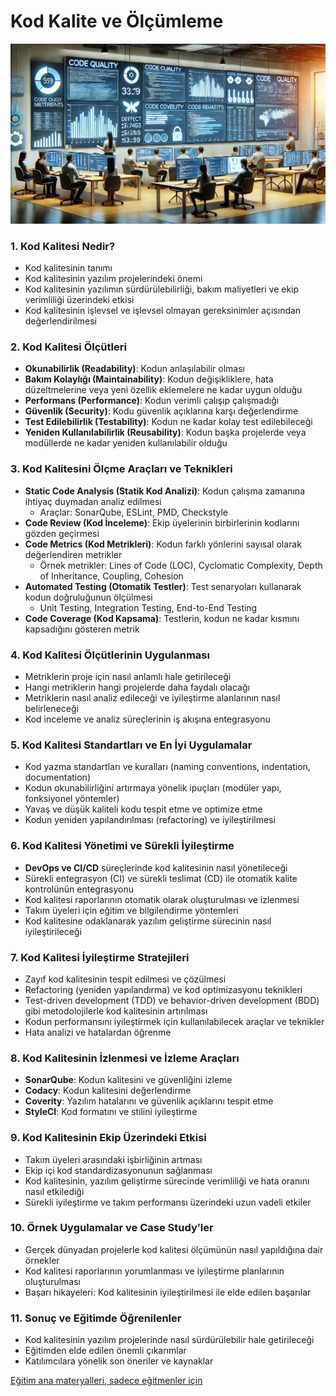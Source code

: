 # Kod Kalite ve Ölçümleme

![](code-quality.webp)

### 1. **Kod Kalitesi Nedir?**
   - Kod kalitesinin tanımı
   - Kod kalitesinin yazılım projelerindeki önemi
   - Kod kalitesinin yazılımın sürdürülebilirliği, bakım maliyetleri ve ekip verimliliği üzerindeki etkisi
   - Kod kalitesinin işlevsel ve işlevsel olmayan gereksinimler açısından değerlendirilmesi

### 2. **Kod Kalitesi Ölçütleri**
   - **Okunabilirlik (Readability)**: Kodun anlaşılabilir olması
   - **Bakım Kolaylığı (Maintainability)**: Kodun değişikliklere, hata düzeltmelerine veya yeni özellik eklemelere ne kadar uygun olduğu
   - **Performans (Performance)**: Kodun verimli çalışıp çalışmadığı
   - **Güvenlik (Security)**: Kodu güvenlik açıklarına karşı değerlendirme
   - **Test Edilebilirlik (Testability)**: Kodun ne kadar kolay test edilebileceği
   - **Yeniden Kullanılabilirlik (Reusability)**: Kodun başka projelerde veya modüllerde ne kadar yeniden kullanılabilir olduğu

### 3. **Kod Kalitesini Ölçme Araçları ve Teknikleri**
   - **Static Code Analysis (Statik Kod Analizi)**: Kodun çalışma zamanına ihtiyaç duymadan analiz edilmesi
     - Araçlar: SonarQube, ESLint, PMD, Checkstyle
   - **Code Review (Kod İnceleme)**: Ekip üyelerinin birbirlerinin kodlarını gözden geçirmesi
   - **Code Metrics (Kod Metrikleri)**: Kodun farklı yönlerini sayısal olarak değerlendiren metrikler
     - Örnek metrikler: Lines of Code (LOC), Cyclomatic Complexity, Depth of Inheritance, Coupling, Cohesion
   - **Automated Testing (Otomatik Testler)**: Test senaryoları kullanarak kodun doğruluğunun ölçülmesi
     - Unit Testing, Integration Testing, End-to-End Testing
   - **Code Coverage (Kod Kapsama)**: Testlerin, kodun ne kadar kısmını kapsadığını gösteren metrik

### 4. **Kod Kalitesi Ölçütlerinin Uygulanması**
   - Metriklerin proje için nasıl anlamlı hale getirileceği
   - Hangi metriklerin hangi projelerde daha faydalı olacağı
   - Metriklerin nasıl analiz edileceği ve iyileştirme alanlarının nasıl belirleneceği
   - Kod inceleme ve analiz süreçlerinin iş akışına entegrasyonu

### 5. **Kod Kalitesi Standartları ve En İyi Uygulamalar**
   - Kod yazma standartları ve kuralları (naming conventions, indentation, documentation)
   - Kodun okunabilirliğini artırmaya yönelik ipuçları (modüler yapı, fonksiyonel yöntemler)
   - Yavaş ve düşük kaliteli kodu tespit etme ve optimize etme
   - Kodun yeniden yapılandırılması (refactoring) ve iyileştirilmesi

### 6. **Kod Kalitesi Yönetimi ve Sürekli İyileştirme**
   - **DevOps ve CI/CD** süreçlerinde kod kalitesinin nasıl yönetileceği
   - Sürekli entegrasyon (CI) ve sürekli teslimat (CD) ile otomatik kalite kontrolünün entegrasyonu
   - Kod kalitesi raporlarının otomatik olarak oluşturulması ve izlenmesi
   - Takım üyeleri için eğitim ve bilgilendirme yöntemleri
   - Kod kalitesine odaklanarak yazılım geliştirme sürecinin nasıl iyileştirileceği

### 7. **Kod Kalitesi İyileştirme Stratejileri**
   - Zayıf kod kalitesinin tespit edilmesi ve çözülmesi
   - Refactoring (yeniden yapılandırma) ve kod optimizasyonu teknikleri
   - Test-driven development (TDD) ve behavior-driven development (BDD) gibi metodolojilerle kod kalitesinin artırılması
   - Kodun performansını iyileştirmek için kullanılabilecek araçlar ve teknikler
   - Hata analizi ve hatalardan öğrenme

### 8. **Kod Kalitesinin İzlenmesi ve İzleme Araçları**
   - **SonarQube**: Kodun kalitesini ve güvenliğini izleme
   - **Codacy**: Kodun kalitesini değerlendirme
   - **Coverity**: Yazılım hatalarını ve güvenlik açıklarını tespit etme
   - **StyleCI**: Kod formatını ve stilini iyileştirme

### 9. **Kod Kalitesinin Ekip Üzerindeki Etkisi**
   - Takım üyeleri arasındaki işbirliğinin artması
   - Ekip içi kod standardizasyonunun sağlanması
   - Kod kalitesinin, yazılım geliştirme sürecinde verimliliği ve hata oranını nasıl etkilediği
   - Sürekli iyileştirme ve takım performansı üzerindeki uzun vadeli etkiler

### 10. **Örnek Uygulamalar ve Case Study’ler**
   - Gerçek dünyadan projelerle kod kalitesi ölçümünün nasıl yapıldığına dair örnekler
   - Kod kalitesi raporlarının yorumlanması ve iyileştirme planlarının oluşturulması
   - Başarı hikayeleri: Kod kalitesinin iyileştirilmesi ile elde edilen başarılar

### 11. **Sonuç ve Eğitimde Öğrenilenler**
   - Kod kalitesinin yazılım projelerinde nasıl sürdürülebilir hale getirileceği
   - Eğitimden elde edilen önemli çıkarımlar
   - Katılımcılara yönelik son öneriler ve kaynaklar

[Eğitim ana materyalleri, sadece eğitmenler için](https://github.com/TuncerKARAARSLAN-VB/training-kit-kod-kalite-ve-olcumleme)
